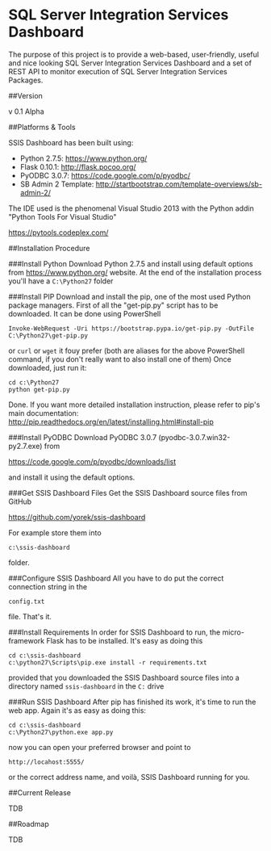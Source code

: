 SQL Server Integration Services Dashboard
=========================================

The purpose of this project is to provide a web-based, user-friendly, useful and nice looking SQL Server Integration Services Dashboard and a set of REST API to monitor execution of SQL Server Integration Services Packages.

##Version 

v 0.1 Alpha

##Platforms & Tools 

SSIS Dashboard has been built using:

* Python 2.7.5: https://www.python.org/ 
* Flask 0.10.1: http://flask.pocoo.org/ 
* PyODBC 3.0.7: https://code.google.com/p/pyodbc/
* SB Admin 2 Template: http://startbootstrap.com/template-overviews/sb-admin-2/

The IDE used is the phenomenal Visual Studio 2013 with the Python addin "Python Tools For Visual Studio"

https://pytools.codeplex.com/

##Installation Procedure

###Install Python 
Download Python 2.7.5 and install using default options from https://www.python.org/ website.
At the end of the installation process you'll have a `C:\Python27` folder

###Install PIP
Download and install the pip, one of the most used Python package managers. First of all the "get-pip.py" script has to be downloaded. It can be done using PowerShell
```
Invoke-WebRequest -Uri https://bootstrap.pypa.io/get-pip.py -OutFile C:\Python27\get-pip.py
```
or `curl` or `wget` it fouy prefer (both are aliases for the above PowerShell command, if you don't really want to also install one of them)
Once downloaded, just run it:
```
cd c:\Python27
python get-pip.py
```
Done.
If you want more detailed installation instruction, please refer to pip's main documentation:
http://pip.readthedocs.org/en/latest/installing.html#install-pip


###Install PyODBC
Download PyODBC 3.0.7 (pyodbc-3.0.7.win32-py2.7.exe) from 
	
https://code.google.com/p/pyodbc/downloads/list 

and install it using the default options.
	
###Get SSIS Dashboard Files
Get the SSIS Dashboard source files from GitHub

https://github.com/yorek/ssis-dashboard 

For example store them into 
```
c:\ssis-dashboard
```
folder.
	
###Configure SSIS Dashboard
All you have to do put the correct connection string in the 
```
config.txt 
```
file. That's it.

###Install Requirements
In order for SSIS Dashboard to run, the micro-framework Flask has to be installed. It's easy as doing this
```
cd c:\ssis-dashboard
c:\python27\Scripts\pip.exe install -r requirements.txt
```
provided that you downloaded the SSIS Dashboard source files into a directory named `ssis-dashboard` in the `C:` drive
	
###Run SSIS Dashboard
After pip has finished its work, it's time to run the web app.  Again it's as easy as doing this:
```
cd c:\ssis-dashboard
c:\Python27\python.exe app.py
```
now you can open your preferred browser and point to 
```
http://locahost:5555/
```
or the correct address name, and voilà, SSIS Dashboard running for you.
	
##Current Release 

TDB

##Roadmap 

TDB